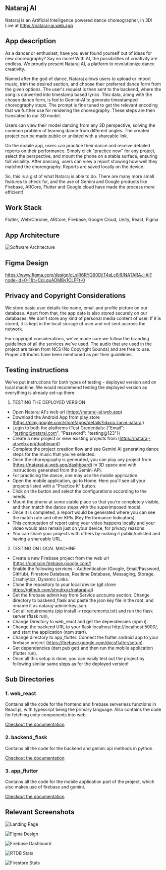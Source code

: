 ## Nataraj AI
Nataraj is an Artificial Intelligence powered dance choreographer, in 3D!
Live at https://nataraj-ai.web.app


## App description
As a dancer or enthusiast, have you ever found yourself out of ideas for new choreography? Say no more! With AI, the possibilities of creativity are endless. We proudly present Nataraj AI, a platform to revolutionize dance creativity.

Named after the god of dance, Nataraj allows users to upload or import music, trim the desired section, and choose their preferred dance form from the given options. The user's request is then sent to the backend, where the song is converted into timestamp based lyrics. This data, along with the chosen dance form, is fed to Gemini-AI to generate timestamped choreography steps. The prompt is fine tuned to get the relevant encoding that we further use for rendering the choreography. These steps are then translated to our 3D model.

Users can view their model dancing from any 3D perspective, solving the common problem of learning dance from different angles. The created project can be made public or unlisted with a shareable link.

On the mobile app, users can practice their dance and receive detailed reports on their performance. Simply click "practice now" for any project, select the perspective, and mount the phone on a stable surface, ensuring full visibility. After dancing, users can view a report showing how well they matched the choreography. Reports are saved locally on the device.

So, this is a gist of what Nataraj is able to do. There are many more small features to check for, and the use of Gemini and  Google products like Firebase, ARCore, Flutter and Google cloud have made the process more efficient!


## Work Stack
Flutter, Web/Chrome, ARCore, Firebase, Google Cloud, Unity, React, Figma

## App Architecture
![Software Architecture](architecture.png)


## Figma Design
https://www.figma.com/design/cLxlR6RYG90DjlT4aLc8jR/NATARAJ-AI?node-id=0-1&t=CoLguADMBy1CLFFt-0


## Privacy and Copyright Considerations
We store basic user details like name, email and profile picture on our database. Apart from that, the app data is also stored securely on our databases. We don't store any kind of personal media content of user. If it is stored, it is kept in the local storage of user and not sent accross the network.

For copyright considerations, we've made sure we follow the branding guidelines of all the services we've used. The audio that are used in the project are taken from NCS (No Copyright Sounds) and are free to use. Proper attributes have been mentioned as per their guidelines.



## Testing instructions
We've put instructions for both types of testing - deployed version and on local machine. We would recommend testing the deployed version as everything is already set-up there.


1. TESTING THE DEPLOYED VERSION
- Open Nataraj AI's web url (https://nataraj-ai.web.app)
- Download the Android App from play store (https://play.google.com/store/apps/details?id=co.zanie.nataraj)
- Login to both the platforms (Test Credentials: {"Email": "testing@nataraj.com", "Password": "testing@123"})
- Create a new project or view existing projects from (https://nataraj-ai.web.app/dashboard)
- Complete the project creation flow and see Gemini AI generating dance steps for the music that you've selected.
- Once the chorepgraphy is generated, you can play any project from (https://nataraj-ai.web.app/dashboard) in 3D space and with instructions generated from the Gemini API.
- For practicing the dance, one may use the mobile application.
- Open the mobile application, go to Home. Here you'll see all your projects listed with a "Practice It" button.
- Click on the button and select the configurations according to the needs.
- Mount the phone at some stable place so that you're completely visible, and then match the dance steps with the superimposed model.
- Once it is completed, a report would be generated where you can see the match rate and other KPIs (Key Performance Indicators).
- This computation of report using your video happens locally and your video would also remain just on your device, for privacy reasons.
- You can share your projects with others by making it public/unlisted and having a shareable URL.


2. TESTING ON LOCAL MACHINE
- Create a new Firebase project from the web url (https://console.firebase.google.com/)
- Enable the following services - Authentication (Google, Email/Password, GitHub), Firestore Database, Realtime Database, Messaging, Storage, Crashlytics, Dynamic Links.
- Clone the repository to your local device (git clone https://github.com/shrutixyz/nataraj-ai)
- Get the firebase admin key from Service accounts section. Change directory to backend_flask and paste the json key file in the root, and rename it as nataraj-admin-key.json.
- Get all requirements (pip install -r requirements.txt) and run the flask server (flask run),
- Change Directory to web_react and get the dependencies (npm i).
- Change the backend URL to your flask localhost http://localhost:5000/, and start the application (npm start).
- Change directory to app_flutter. Connect the flutter android app to your firebase project (https://firebase.google.com/docsflutter/setup).
- Get dependencies (dart pub get) and then run the mobile application (flutter run).
- Once all this setup is done, you can easily test out the project by following similar same steps as for the deployed version!


## Sub Directories
### 1. web_react
Contains all the code for the frontend and firebase serverless functions in React.js, with typescript being the primary language. Also contains the code for fetching unity components into web.

[Checkout the documentation](./web_react/README.md)


### 2. backend_flask
Contains all the code for the backend and gemini api methods in python.

[Checkout the documentation](./backend_flask/README.md)

### 3. app_flutter
Contains all the code for the mobile application part of the project, which also makes use of firebase and gemini.

[Checkout the documentation](./app_flutter/README.md)


## Relevant Screenshots

![Landing Page](image.png)

![Figma Design](image-1.png)

![Firebase Dashboard](image-2.png)

![RTDB Stats](image-3.png)

![Firestore Stats](image-4.png)